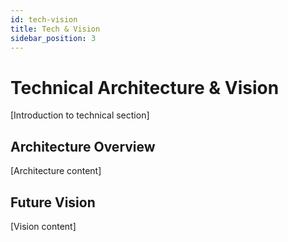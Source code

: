 ```yaml
---
id: tech-vision
title: Tech & Vision
sidebar_position: 3
---
```


# Technical Architecture & Vision

[Introduction to technical section]

## Architecture Overview

[Architecture content]

## Future Vision

[Vision content]
